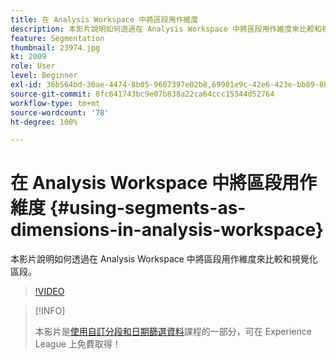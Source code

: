 ```yaml
---
title: 在 Analysis Workspace 中將區段用作維度
description: 本影片說明如何透過在 Analysis Workspace 中將區段用作維度來比較和視覺化區段。
feature: Segmentation
thumbnail: 23974.jpg
kt: 2009
role: User
level: Beginner
exl-id: 36b564bd-30ae-4474-8b05-9607397e02b8,69901e9c-42e6-423e-bb89-8b8b0763bac7
source-git-commit: 8fc641743bc9e07b838a22ca64ccc15344d52764
workflow-type: tm+mt
source-wordcount: '78'
ht-degree: 100%

---
```


# 在 Analysis Workspace 中將區段用作維度 {#using-segments-as-dimensions-in-analysis-workspace}

本影片說明如何透過在 Analysis Workspace 中將區段用作維度來比較和視覺化區段。

>[!VIDEO](https://video.tv.adobe.com/v/23974/?quality=12&learn=on)

>[!INFO]
>
> 本影片是[使用自訂分段和日期篩選資料](https://experienceleague.adobe.com/?recommended=Analytics-U-1-2021.1.filterdata)課程的一部分，可在 Experience League 上免費取得！
